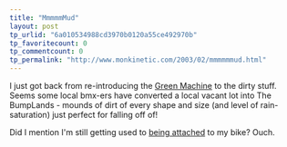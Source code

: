 ```yaml
---
title: "MmmmmMud"
layout: post
tp_urlid: "6a010534988cd3970b0120a55ce492970b"
tp_favoritecount: 0
tp_commentcount: 0
tp_permalink: "http://www.monkinetic.com/2003/02/mmmmmmud.html"
---
```

I just got back from re-introducing the <a href="http://www.redmonk.net/1350">Green Machine</a> to the dirty stuff. Seems some local bmx-ers have converted a local vacant lot into The BumpLands - mounds of dirt of every shape and size (and level of rain-saturation) just perfect for falling off of!


Did I mention I&#39;m still getting used to <a href="http://www.redmonk.net/monkinetic/2003/02/24#item1846">being attached</a> to my bike? Ouch.
